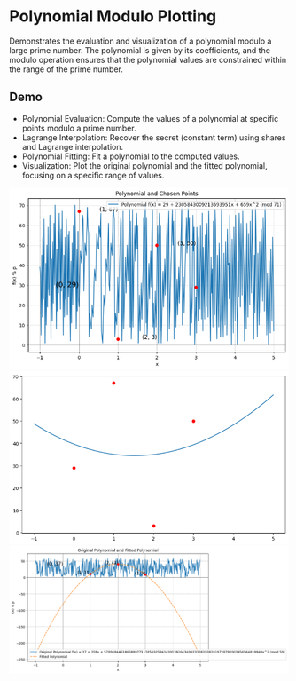 
# Polynomial Modulo Plotting
Demonstrates the evaluation and visualization of a polynomial modulo a large prime number. The polynomial is given by its coefficients, and the modulo operation ensures that the polynomial values are constrained within the range of the prime number.

## Demo
- Polynomial Evaluation: Compute the values of a polynomial at specific points modulo a prime number.
- Lagrange Interpolation: Recover the secret (constant term) using shares and Lagrange interpolation.
- Polynomial Fitting: Fit a polynomial to the computed values.
- Visualization: Plot the original polynomial and the fitted polynomial, focusing on a specific range of values.

![polynomial_modulo_plotting_00](polynomial_modulo_plotting_00.png)
![polynomial_modulo_plotting_01](polynomial_modulo_plotting_01.png)
![polynomial_modulo_plotting_02](polynomial_modulo_plotting_02.png)
